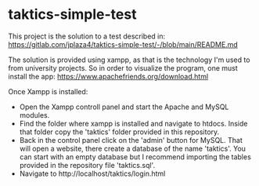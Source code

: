 # taktics-simple-test

This project is the solution to a test described in: https://gitlab.com/jplaza4/taktics-simple-test/-/blob/main/README.md

The solution is provided using xampp, as that is the technology I'm used to from university projects. So in order to visualize the program, one must install the app: https://www.apachefriends.org/download.html

Once Xampp is installed:

- Open the Xampp controll panel and start the Apache and MySQL modules.
- Find the folder where xampp is installed and navigate to htdocs. Inside that folder copy the 'taktics' folder provided in this repository.
- Back in the control panel click on the 'admin' button for MySQL. That will open a website, there create a database of the name 'taktics'. You can start with an empty database but I recommend importing the tables provided in the repository file 'taktics.sql'.
- Navigate to http://localhost/taktics/login.html

